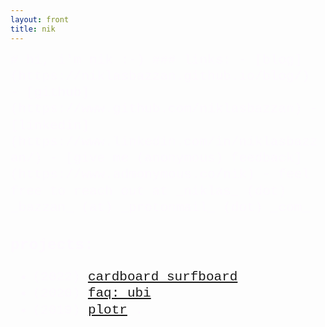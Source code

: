```yaml
---
layout: front
title: nik
---
```


<span style="font-size: 150%; line-height: 125%; color:#fefaff; width: 75%; font-family:'Courier New', Courier, monospace;">
# hi, i'm nik :-)  
### links:
- [blog](https://niklasbazzan.github.io/blog/)
- [github](https://www.github.com/niklasbazzan)
- [linkedin](https://www.linkedin.com/in/niklasbazzan/)
- [give me (anonymous) feedback](https://www.admonymous.co/nik)
- feel free to reach out at _niklas_ (dot) _bazzan_ (at) _protonmail_ (dot) _com_

### projects:
- (2022) [cardboard surfboard](https://github.com/niklasbazzan/cardboard-surfboard)
- (2020) [faq: ubi](https://niklasbazzan.github.io/stories/ubi.html)
- (2019) [plotr](https://github.com/niklasbazzan/plotr)
</span>.

